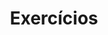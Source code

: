 ---
title: Exercícios
layout: collection
permalink: /exercises/
collection: exercises
entries_layout: grid
classes: wide
author_profile: true
---